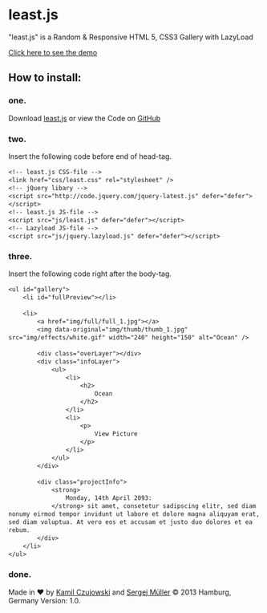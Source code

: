 least.js
=====

"least.js" is a Random &amp; Responsive HTML 5, CSS3 Gallery with LazyLoad

[Click here to see the demo](http://kamilczujowski.github.io/least/)

How to install:
-----------

### one.

Download [least.js](http://kamilczujowski.github.io/least/least.zip) or view the Code on [GitHub](https://github.com/kamilczujowski/least)

### two.

Insert the following code before end of head-tag.

    <!-- least.js CSS-file -->
    <link href="css/least.css" rel="stylesheet" />
    <!-- jQuery libary -->
    <script src="http://code.jquery.com/jquery-latest.js" defer="defer"></script>
    <!-- least.js JS-file -->
    <script src="js/least.js" defer="defer"></script>
    <!-- Lazyload JS-file -->
    <script src="js/jquery.lazyload.js" defer="defer"></script>

### three.

Insert the following code right after the body-tag.

    <ul id="gallery">
        <li id="fullPreview"></li>
        
        <li>
            <a href="img/full/full_1.jpg"></a>
            <img data-original="img/thumb/thumb_1.jpg" src="img/effects/white.gif" width="240" height="150" alt="Ocean" />
        
            <div class="overLayer"></div>
            <div class="infoLayer">
                <ul>
                    <li>
                        <h2>
                            Ocean
                        </h2>
                    </li>
                    <li>
                        <p>
                            View Picture
                        </p>
                    </li>
                </ul>
            </div>
        
            <div class="projectInfo">
                <strong>
                    Monday, 14th April 2093:
                </strong> sit amet, consetetur sadipscing elitr, sed diam nonumy eirmod tempor invidunt ut labore et dolore magna aliquyam erat, sed diam voluptua. At vero eos et accusam et justo duo dolores et ea rebum.
            </div>
        </li>
    </ul>

### done.

Made in ♥ by [Kamil Czujowski](https://twitter.com/kamilczujowski) and [Sergej Müller](http://wpcoder.de)
© 2013 Hamburg, Germany
Version: 1.0.

